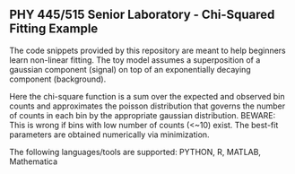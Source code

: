 ## PHY 445/515 Senior Laboratory - Chi-Squared Fitting Example

The code snippets provided by this repository are meant to help beginners learn non-linear fitting.
The toy model assumes a superposition of a gaussian component (signal) on top of an exponentially decaying component (background).

Here the chi-square function is a sum over the expected and observed bin counts and approximates the poisson distribution that governs the number of counts in each bin by the appropriate gaussian distribution. BEWARE: This is wrong if bins with low number of counts (<~10) exist. The best-fit parameters are obtained numerically via minimization. 

The following languages/tools are supported: PYTHON, R, MATLAB, Mathematica
